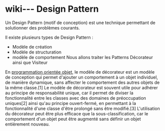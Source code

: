 # wiki--- Design Pattern

Un Design Pattern (motif de conception) est une technique permettant de solutionner des problèmes courants. 

Il existe plusieurs types de Design Pattern :
  - Modèle de création
  - Modèle de structuration
  - modèle de comportement 
Nous allons traiter les Patterns Décorateur ainsi que Visiteur

En [programmation orientée objet](https://fr.wikipedia.org/wiki/Programmation_orient%C3%A9e_objet), le modèle de décorateur est un modèle de conception qui permet d'ajouter un comportement à un objet individuel, de manière dynamique, sans affecter le comportement des autres objets de la même classe.[1] Le modèle de décorateur est souvent utile pour adhérer au principe de responsabilité unique, car il permet de diviser la fonctionnalité entre les classes avec des domaines de préoccupation uniques[2] ainsi qu'au principe ouvert-fermé, en permettant à la fonctionnalité d'une classe d'être prolongé sans être modifié.[3] L'utilisation du décorateur peut être plus efficace que la sous-classification, car le comportement d'un objet peut être augmenté sans définir un objet entièrement nouveau.
